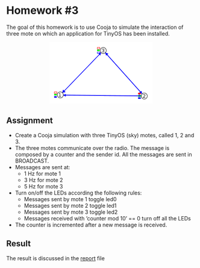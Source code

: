 # Homework #3
The goal of this homework is to use Cooja to simulate the interaction of three mote on which an application for TinyOS has been installed.
<div align="center">
  
![simulation screen](./mote_screen.PNG)
</div>

## Assignment
+ Create a Cooja simulation with three TinyOS (sky) motes, called 1, 2 and 3.
+ The three motes communicate over the radio. The message is composed by a counter and the sender id. All the messages are sent in BROADCAST.
+ Messages are sent at:
  +  1 Hz for mote 1
  +  3 Hz for mote 2
  +  5 Hz for mote 3
+ Turn on/off the LEDs according the following rules:
  + Messages sent by mote 1 toggle led0
  + Messages sent by mote 2 toggle led1
  + Messages sent by mote 3 toggle led2
  + Messages received with ’counter mod 10’ == 0 turn off all the LEDs
+ The counter is incremented after a new message is received.

## Result
The result is discussed in the [report](./report.pdf) file
